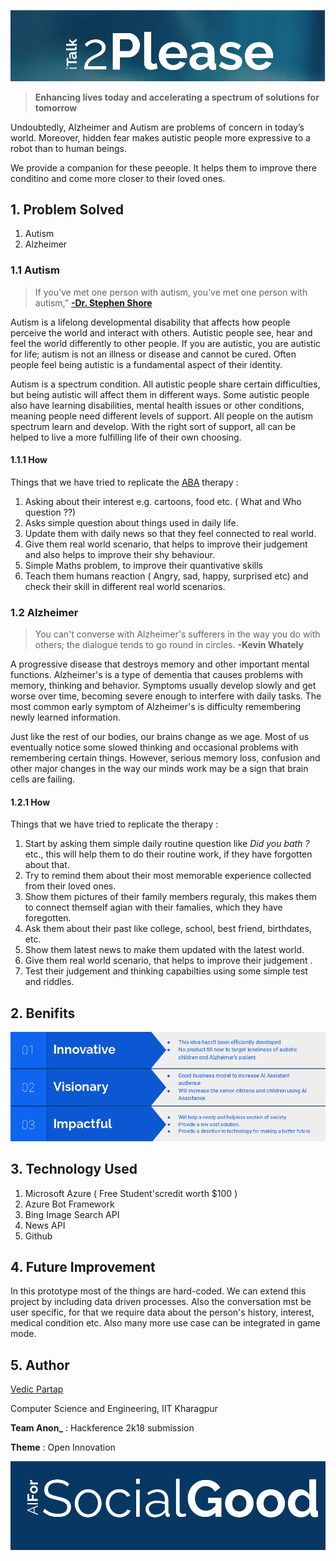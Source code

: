 ![](img/header.png)



> **Enhancing lives today and accelerating a spectrum of solutions for tomorrow**

Undoubtedly, Alzheimer and Autism are problems of concern in today’s world. Moreover, hidden fear makes autistic people more expressive to a robot than to human beings.

We provide a companion for these peeople. It helps them to improve there conditino and come more closer to their loved ones. 



## 1. Problem Solved ##

1. Autism
2. Alzheimer

### 1.1 Autism ###



> If you’ve met one person with autism, you’ve met one person with autism,” [**-Dr. Stephen Shore**](http://the-art-of-autism.com/dr-stephen-shore-the-importance-of-art-and-music/)



Autism is a lifelong developmental disability that affects how people perceive the world and interact with others. Autistic people see, hear and feel the world differently to other  people. If you are autistic, you are autistic for life; autism is not an  illness or disease and cannot be cured. Often people feel being autistic is a fundamental aspect of their identity.

Autism is a spectrum condition. All autistic people share certain  difficulties, but being autistic will affect them in different ways.  Some autistic people also have  learning disabilities, mental health issues or other conditions,  meaning people need different levels of support. All people on the  autism spectrum learn and develop. With the right sort of support, all  can be helped to live a more fulfilling life of their own choosing.

#### 1.1.1 How ####

Things that we have tried to replicate the [ABA](https://www.autismspeaks.org/applied-behavior-analysis-aba-0) therapy :

1. Asking about their interest e.g. cartoons, food etc. ( What and Who question ??)
2. Asks simple question about things used in daily life.
3. Update them with daily news so that they feel connected to real world.
4. Give them real world scenario, that helps to improve their judgement and also helps to improve their shy behaviour.
5. Simple Maths problem, to improve their quantivative skills
6. Teach them humans reaction ( Angry, sad, happy, surprised etc) and check their skill in different real world scenarios.

### 1.2 Alzheimer ###



> You can't converse with Alzheimer's sufferers in the way you do with others; the dialogue tends to go round in circles.  **-Kevin Whately**   



A progressive disease that destroys memory and other important mental functions. Alzheimer's is a type of dementia that causes problems with memory,  thinking and behavior. Symptoms usually develop slowly and get worse  over time, becoming severe enough to interfere with daily tasks. The most common early symptom of Alzheimer's is difficulty remembering newly learned information.

Just like the rest of our bodies, our brains change as we age. Most of us eventually notice some slowed thinking and occasional problems with remembering certain things. However, serious memory loss, confusion and other major changes in the way our minds work may be a sign that brain cells are failing.

#### 1.2.1 How ####

Things that we have tried to replicate the therapy :

1. Start by asking them simple daily routine question like *Did you bath ?* etc., this will help them to do their routine work, if they have forgotten about that.
2. Try to remind them about their most memorable experience collected from their loved ones. 
3. Show them pictures of their family members reguraly, this makes them to connect themself agian with their famalies, which they have foregotten.
4. Ask them about their past like college, school, best friend, birthdates, etc.
5. Show them latest news to make them updated with the latest world. 
6. Give them real world scenario, that helps to improve their judgement .
7. Test their judgement and thinking capabilties using some simple test and riddles.



## 2. Benifits ##

![](img/benifits.png)

## 3. Technology Used ##

1. Microsoft Azure ( Free Student'scredit worth $100 )
2. Azure Bot Framework
3. Bing Image Search API
4. News API
5. Github 

## 4. Future Improvement ##

In this prototype most of the things are hard-coded. We can extend this project by including data driven processes. Also the conversation mst be user specific, for that we require data about the person's history, interest, medical condition etc. Also many more use case can be integrated in game mode. 

## 5. Author ##

[Vedic Partap](http://cse.iitkgp.ac.in/~vedicp/)

Computer Science and Engineering, IIT Kharagpur 

**Team Anon_** : Hackference 2k18 submission 

**Theme** : Open Innovation 



![](img/footer.png)




